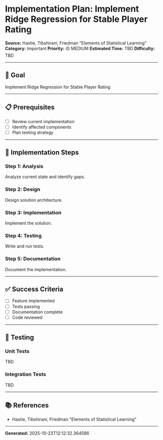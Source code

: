 # Implementation Plan: Implement Ridge Regression for Stable Player Rating

**Source:** Hastie, Tibshirani, Friedman   "Elements of Statistical Learning"
**Category:** Important
**Priority:** 🟡 MEDIUM
**Estimated Time:** TBD
**Difficulty:** TBD

---

## 🎯 Goal

Implement Ridge Regression for Stable Player Rating

---

## 📋 Prerequisites

- [ ] Review current implementation
- [ ] Identify affected components
- [ ] Plan testing strategy

---

## 🔧 Implementation Steps

### Step 1: Analysis

Analyze current state and identify gaps.

### Step 2: Design

Design solution architecture.

### Step 3: Implementation

Implement the solution.

### Step 4: Testing

Write and run tests.

### Step 5: Documentation

Document the implementation.

---

## ✅ Success Criteria

- [ ] Feature implemented
- [ ] Tests passing
- [ ] Documentation complete
- [ ] Code reviewed

---

## 🧪 Testing

### Unit Tests

TBD

### Integration Tests

TBD

---

## 📚 References

- Hastie, Tibshirani, Friedman   "Elements of Statistical Learning"

---

**Generated:** 2025-10-23T12:12:32.364586
